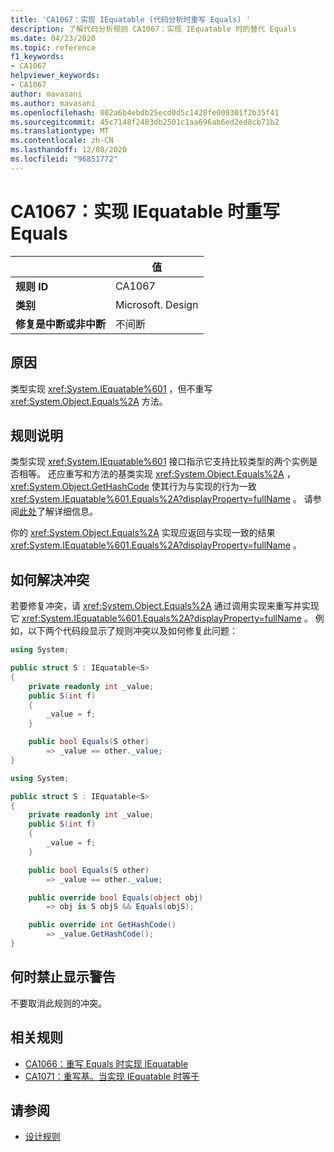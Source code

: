 ```yaml
---
title: 'CA1067：实现 IEquatable (代码分析时重写 Equals) '
description: 了解代码分析规则 CA1067：实现 IEquatable 时的替代 Equals
ms.date: 04/23/2020
ms.topic: reference
f1_keywords:
- CA1067
helpviewer_keywords:
- CA1067
author: mavasani
ms.author: mavasani
ms.openlocfilehash: 802a6b4ebdb25ecd0d5c1428fe008301f2b35f41
ms.sourcegitcommit: 45c7148f2483db2501c1aa696ab6ed2ed8cb71b2
ms.translationtype: MT
ms.contentlocale: zh-CN
ms.lasthandoff: 12/08/2020
ms.locfileid: "96851772"
---
```

# <a name="ca1067-override-equals-when-implementing-iequatable"></a>CA1067：实现 IEquatable 时重写 Equals

| | 值 |
|-|-|
| **规则 ID** |CA1067|
| **类别** |Microsoft. Design|
| **修复是中断或非中断** |不间断|

## <a name="cause"></a>原因

类型实现 <xref:System.IEquatable%601> ，但不重写 <xref:System.Object.Equals%2A> 方法。

## <a name="rule-description"></a>规则说明

类型实现 <xref:System.IEquatable%601> 接口指示它支持比较类型的两个实例是否相等。 还应重写和方法的基类实现 <xref:System.Object.Equals%2A> ， <xref:System.Object.GetHashCode> 使其行为与实现的行为一致 <xref:System.IEquatable%601.Equals%2A?displayProperty=fullName> 。 请参阅[此处](/dotnet/api/system.iequatable-1#notes-to-implementers)了解详细信息。

你的 <xref:System.Object.Equals%2A> 实现应返回与实现一致的结果 <xref:System.IEquatable%601.Equals%2A?displayProperty=fullName> 。

## <a name="how-to-fix-violations"></a>如何解决冲突

若要修复冲突，请 <xref:System.Object.Equals%2A> 通过调用实现来重写并实现它 <xref:System.IEquatable%601.Equals%2A?displayProperty=fullName> 。 例如，以下两个代码段显示了规则冲突以及如何修复此问题：

```csharp
using System;

public struct S : IEquatable<S>
{
    private readonly int _value;
    public S(int f)
    {
        _value = f;
    }

    public bool Equals(S other)
        => _value == other._value;
}
```

```csharp
using System;

public struct S : IEquatable<S>
{
    private readonly int _value;
    public S(int f)
    {
        _value = f;
    }

    public bool Equals(S other)
        => _value == other._value;

    public override bool Equals(object obj)
        => obj is S objS && Equals(objS);

    public override int GetHashCode()
        => _value.GetHashCode();
}
```

## <a name="when-to-suppress-warnings"></a>何时禁止显示警告

不要取消此规则的冲突。

## <a name="related-rules"></a>相关规则

- [CA1066：重写 Equals 时实现 IEquatable](ca1066.md)
- [CA1071：重写基。当实现 IEquatable 时等于](ca1071.md)

## <a name="see-also"></a>请参阅

- [设计规则](design-warnings.md)
